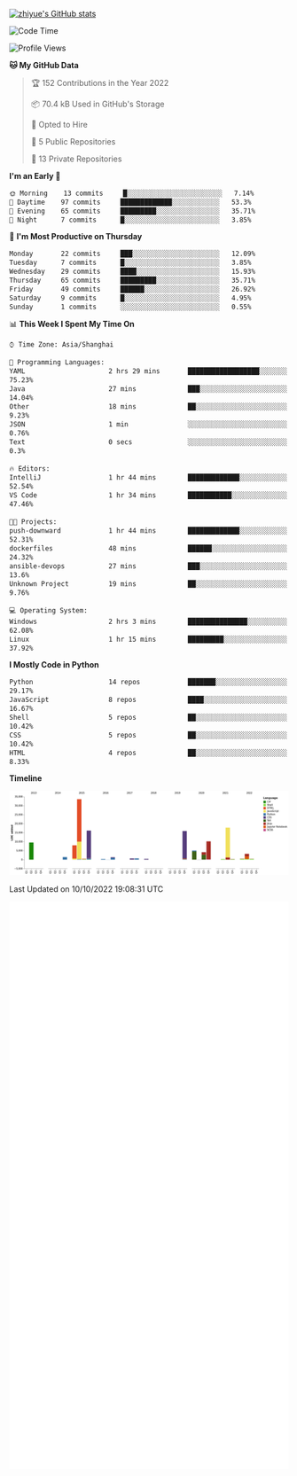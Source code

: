 
[![zhiyue's GitHub stats](https://github-readme-stats.vercel.app/api?username=zhiyue)](https://github.com/anuraghazra/github-readme-stats&&show_icons=true)

<!--START_SECTION:waka-->
![Code Time](http://img.shields.io/badge/Code%20Time-690%20hrs%2017%20mins-blue)

![Profile Views](http://img.shields.io/badge/Profile%20Views-1-blue)

**🐱 My GitHub Data** 

> 🏆 152 Contributions in the Year 2022
 > 
> 📦 70.4 kB Used in GitHub's Storage 
 > 
> 💼 Opted to Hire
 > 
> 📜 5 Public Repositories 
 > 
> 🔑 13 Private Repositories  
 > 
**I'm an Early 🐤** 

```text
🌞 Morning    13 commits     █░░░░░░░░░░░░░░░░░░░░░░░░   7.14% 
🌆 Daytime    97 commits     █████████████░░░░░░░░░░░░   53.3% 
🌃 Evening    65 commits     █████████░░░░░░░░░░░░░░░░   35.71% 
🌙 Night      7 commits      █░░░░░░░░░░░░░░░░░░░░░░░░   3.85%

```
📅 **I'm Most Productive on Thursday** 

```text
Monday       22 commits     ███░░░░░░░░░░░░░░░░░░░░░░   12.09% 
Tuesday      7 commits      █░░░░░░░░░░░░░░░░░░░░░░░░   3.85% 
Wednesday    29 commits     ████░░░░░░░░░░░░░░░░░░░░░   15.93% 
Thursday     65 commits     █████████░░░░░░░░░░░░░░░░   35.71% 
Friday       49 commits     ██████░░░░░░░░░░░░░░░░░░░   26.92% 
Saturday     9 commits      █░░░░░░░░░░░░░░░░░░░░░░░░   4.95% 
Sunday       1 commits      ░░░░░░░░░░░░░░░░░░░░░░░░░   0.55%

```


📊 **This Week I Spent My Time On** 

```text
⌚︎ Time Zone: Asia/Shanghai

💬 Programming Languages: 
YAML                     2 hrs 29 mins       ██████████████████░░░░░░░   75.23% 
Java                     27 mins             ███░░░░░░░░░░░░░░░░░░░░░░   14.04% 
Other                    18 mins             ██░░░░░░░░░░░░░░░░░░░░░░░   9.23% 
JSON                     1 min               ░░░░░░░░░░░░░░░░░░░░░░░░░   0.76% 
Text                     0 secs              ░░░░░░░░░░░░░░░░░░░░░░░░░   0.3%

🔥 Editors: 
IntelliJ                 1 hr 44 mins        █████████████░░░░░░░░░░░░   52.54% 
VS Code                  1 hr 34 mins        ███████████░░░░░░░░░░░░░░   47.46%

🐱‍💻 Projects: 
push-downward            1 hr 44 mins        █████████████░░░░░░░░░░░░   52.31% 
dockerfiles              48 mins             ██████░░░░░░░░░░░░░░░░░░░   24.32% 
ansible-devops           27 mins             ███░░░░░░░░░░░░░░░░░░░░░░   13.6% 
Unknown Project          19 mins             ██░░░░░░░░░░░░░░░░░░░░░░░   9.76%

💻 Operating System: 
Windows                  2 hrs 3 mins        ███████████████░░░░░░░░░░   62.08% 
Linux                    1 hr 15 mins        █████████░░░░░░░░░░░░░░░░   37.92%

```

**I Mostly Code in Python** 

```text
Python                   14 repos            ███████░░░░░░░░░░░░░░░░░░   29.17% 
JavaScript               8 repos             ████░░░░░░░░░░░░░░░░░░░░░   16.67% 
Shell                    5 repos             ██░░░░░░░░░░░░░░░░░░░░░░░   10.42% 
CSS                      5 repos             ██░░░░░░░░░░░░░░░░░░░░░░░   10.42% 
HTML                     4 repos             ██░░░░░░░░░░░░░░░░░░░░░░░   8.33%

```


**Timeline**

![Chart not found](https://raw.githubusercontent.com/zhiyue/zhiyue/main/charts/bar_graph.png) 


 Last Updated on 10/10/2022 19:08:31 UTC
<!--END_SECTION:waka-->

<!-- [![Top Langs](https://github-readme-stats.vercel.app/api/top-langs/?username=zhiyue)](https://github.com/anuraghazra/github-readme-stats) -->

![](./github-metrics.svg)


